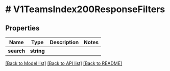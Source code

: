 # # V1TeamsIndex200ResponseFilters

## Properties

Name | Type | Description | Notes
------------ | ------------- | ------------- | -------------
**search** | **string** |  |

[[Back to Model list]](../../README.md#models) [[Back to API list]](../../README.md#endpoints) [[Back to README]](../../README.md)
